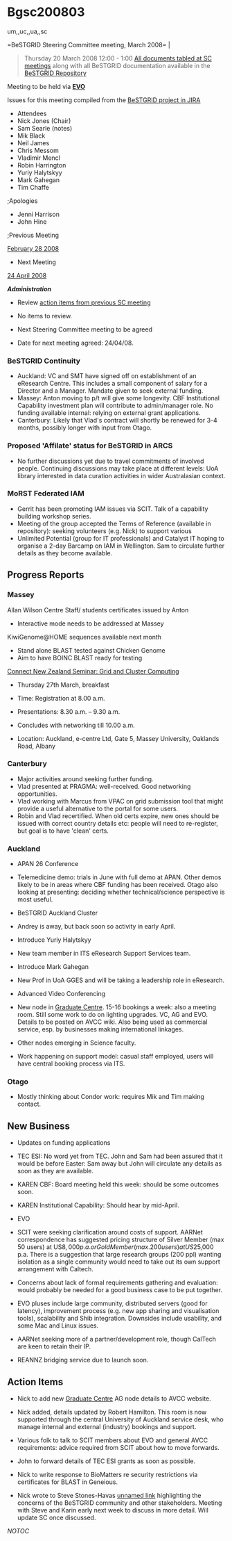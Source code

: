 # Bgsc200803

um,,uc,,ua,,sc

=BeSTGRID Steering Committee meeting, March 2008= |

>  Thursday 20 March 2008
>  12:00 - 1:00
>  [All documents tabled at SC meetings](https://svn.csi.ac.nz/svn/bestgrid/community/sc/) along with all BeSTGRID documentation available in the [BeSTGRID Repository](https://svn.csi.ac.nz/svn/bestgrid/)

Meeting to be held via **[EVO](http://evo.vrvs.org/)**

Issues for this meeting compiled from the [BeSTGRID project in JIRA](http://support.csi.ac.nz:8080/browse/BG)

- Attendees
- Nick Jones (Chair)
- Sam Searle (notes)
- Mik Black
- Neil James
- Chris Messom
- Vladimir Mencl
- Robin Harrington
- Yuriy Halytskyy
- Mark Gahegan
- Tim Chaffe

;Apologies
- Jenni Harrison
- John Hine

;Previous Meeting

[February 28 2008](/wiki/spaces/BeSTGRID/pages/3818228863)

- Next Meeting

[24 April 2008](/wiki/spaces/BeSTGRID/pages/3818228933)

***Administration***
- Review [action items from previous SC meeting](/wiki/spaces/BeSTGRID/pages/3818228863#Bgsc200802-ActionItems)
	
- No items to review.
- Next Steering Committee meeting to be agreed
	
- Date for next meeting agreed: 24/04/08.

### BeSTGRID Continuity

- Auckland: VC and SMT have signed off on establishment of an eResearch Centre. This includes a small component of salary for a Director and a Manager. Mandate given to seek external funding.
- Massey: Anton moving to p/t will give some longevity. CBF Institutional Capability investment plan will contribute to admin/manager role. No funding available internal: relying on external grant applications.
- Canterbury: Likely that Vlad's contract will shortly be renewed for 3-4 months, possibly longer with input from Otago.

### Proposed 'Affilate' status for BeSTGRID in ARCS

- No further discussions yet due to travel commitments of involved people. Continuing discussions may take place at different levels: UoA library interested in data curation activities in wider Australasian context.

### MoRST Federated IAM

- Gerrit has been promoting IAM issues via SCIT. Talk of a capability building workshop series.
- Meeting of the group accepted the Terms of Reference (available in repository): seeking volunteers (e.g. Nick) to support various
- Unlimited Potential (group for IT professionals) and Catalyst IT hoping to organise a 2-day Barcamp on IAM in Wellington. Sam to circulate further details as they become available.

## Progress Reports

### Massey

Allan Wilson Centre Staff/ students certificates issued by Anton

- Interactive mode needs to be addressed at Massey

KiwiGenome@HOME sequences available next month
- Stand alone BLAST tested against Chicken Genome
- Aim to have BOINC BLAST ready for testing

[Connect New Zealand Seminar: Grid and Cluster Computing](http://www.connectnewzealand.com/Event?Action=View&Event_id=367)
- Thursday 27th March, breakfast
- Time: Registration at 8.00 a.m.
- Presentations: 8.30 a.m. –  9.30 a.m.
- Concludes with networking till 10.00 a.m.
	
- Location:  Auckland, e-centre Ltd, Gate 5, Massey University, Oaklands Road, Albany

### Canterbury

- Major activities around seeking further funding.
- Vlad presented at PRAGMA: well-received. Good networking opportunities.
- Vlad working with Marcus from VPAC on grid submission tool that might provide a useful alternative to the portal for some users.
- Robin and Vlad recertified. When old certs expire, new ones should be issued with correct country details etc: people will need to re-register, but goal is to have 'clean' certs.

### Auckland

- APAN 26 Conference
	
- Telemedicine demo: trials in June with full demo at APAN. Other demos likely to be in areas where CBF funding has been received.  Otago also looking at presenting: deciding whether technical/science perspective is most useful.
- BeSTGRID Auckland Cluster
	
- Andrey is away, but back soon so activity in early April.
- Introduce Yuriy Halytskyy
	
- New team member in ITS eResearch Support Services team.
- Introduce Mark Gahegan
	
- New Prof in UoA GGES and will be taking a leadership role in eResearch.
- Advanced Video Conferencing
	
- New node in [Graduate Centre](http://avcc.karen.net.nz/wiki/University_of_Auckland_-_Graduate_Centre). 15-16 bookings a week: also a meeting room. Still some work to do on lighting upgrades. VC, AG and EVO. Details to be posted on AVCC wiki. Also being used as commercial service, esp. by businesses making international linkages.
- Other nodes emerging in Science faculty.
- Work happening on support model: casual staff employed, users will have central booking process via ITS.

### Otago

- Mostly thinking about Condor work: requires Mik and Tim making contact.

## New Business

- Updates on funding applications
	
- TEC ESI: No word yet from TEC. John and Sam had been assured that it would be before Easter: Sam away but John will circulate any details as soon as they are available.
- KAREN CBF: Board meeting held this week: should be some outcomes soon.
- KAREN Institutional Capability: Should hear by mid-April.
- EVO
	
- SCIT were seeking clarification around costs of support. AARNet correspondence has suggested pricing structure of Silver Member (max 50 users) at US$8,000 p.a. or Gold Member (max. 200 users) at US$25,000 p.a. There is a suggestion that large research groups (200 ppl) wanting isolation as a single community would need to take out its own support arrangement with Caltech.
- Concerns about lack of formal requirements gathering and evaluation: would probably be needed for a good business case to be put together.
- EVO pluses include large community, distributed servers (good for latency), improvement process (e.g. new app sharing and visualisation tools), scalability and Shib integration. Downsides include usability, and some Mac and Linux issues.
- AARNet seeking more of a partner/development role, though CalTech are keen to retain their IP.
- REANNZ bridging service due to launch soon.

## Action Items

- Nick to add new [Graduate Centre](http://avcc.karen.net.nz/wiki/University_of_Auckland_-_Graduate_Centre) AG node details to AVCC website.
	
- Nick added, details updated by Robert Hamilton. This room is now supported through the central University of Auckland service desk, who manage internal and external (industry) bookings and support.
- Various folk to talk to SCIT members about EVO and general AVCC requirements: advice required from SCIT about how to move forwards.
- John to forward details of TEC ESI grants as soon as possible.
- Nick to write response to BioMatters re security restrictions via certificates for BLAST in Geneious.
	
- Nick wrote to Steve Stones-Havas [unnamed link](https://reannz.atlassian.net/wiki/404?key%3Dgmail.com%3Bsearch%3Fq%3Dtehbeatles) highlighting the concerns of the BeSTGRID community and other stakeholders. Meeting with Steve and Karin early next week to discuss in more detail. Will update SC once discussed.

_*NOTOC*_

